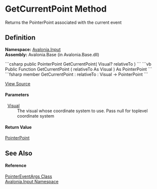 # GetCurrentPoint Method


Returns the PointerPoint associated with the current event



## Definition
**Namespace:** <a href="N_Avalonia_Input">Avalonia.Input</a>  
**Assembly:** Avalonia.Base (in Avalonia.Base.dll)

<Tabs groupId="api-code-preview">
<TabItem value="csharp" label="C#">
```csharp
public PointerPoint GetCurrentPoint(
	Visual? relativeTo
)
```
</TabItem>
<TabItem value="vb" label="VB">
```vb
Public Function GetCurrentPoint ( 
	relativeTo As Visual
) As PointerPoint
```
</TabItem>
<TabItem value="fsharp" label="F#">
```fsharp
member GetCurrentPoint : 
        relativeTo : Visual -> PointerPoint 
```
</TabItem>
</Tabs>



<a href="https://github.com/AvaloniaUI/Avalonia/tree/master/src/Avalonia.Base/Input/PointerEventArgs.cs#L113" title="View the source code">View Source</a>



#### Parameters
<dl><dt>  <a href="T_Avalonia_Visual">Visual</a></dt><dd>The visual whose coordinate system to use. Pass null for toplevel coordinate system</dd></dl>

#### Return Value
<a href="T_Avalonia_Input_PointerPoint">PointerPoint</a>  


## See Also


#### Reference
<a href="T_Avalonia_Input_PointerEventArgs">PointerEventArgs Class</a>  
<a href="N_Avalonia_Input">Avalonia.Input Namespace</a>  

